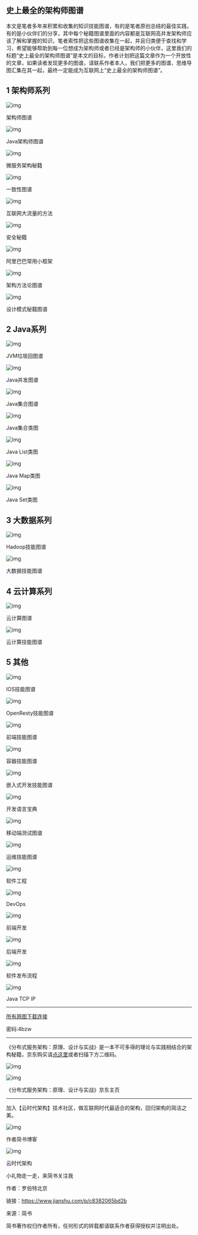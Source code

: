 ##  史上最全的架构师图谱







本文是笔者多年来积累和收集的知识技能图谱，有的是笔者原创总结的最佳实践，有的是小伙伴们的分享，其中每个秘籍图谱里面的内容都是互联网高并发架构师应该了解和掌握的知识，笔者索性把这些图谱收集在一起，并且归类便于查找和学习，希望能够帮助到每一位想成为架构师或者已经是架构师的小伙伴，这里我们的标题“史上最全的架构师图谱”是本文的目标，作者计划把这篇文章作为一个开放性的文章，如果读者发现更多的图谱，请联系作者本人，我们把更多的图谱、思维导图汇集在其一起，最终一定能成为互联网上“史上最全的架构师图谱”。

## 1 架构师系列



![img](https:////upload-images.jianshu.io/upload_images/4310879-f1ab820576d3d36b.png?imageMogr2/auto-orient/strip%7CimageView2/2/w/1000)

架构师图谱



![img](https:////upload-images.jianshu.io/upload_images/4310879-51f9fe182fea724d.png?imageMogr2/auto-orient/strip%7CimageView2/2/w/1000)

Java架构师图谱



![img](https:////upload-images.jianshu.io/upload_images/4310879-4a7c08a813ffa011.png?imageMogr2/auto-orient/strip%7CimageView2/2/w/1000)

微服务架构秘籍



![img](https:////upload-images.jianshu.io/upload_images/4310879-3357bcd3cb02416b.png?imageMogr2/auto-orient/strip%7CimageView2/2/w/692)

一致性图谱



![img](https:////upload-images.jianshu.io/upload_images/4310879-6ae60b2944c257ef.png?imageMogr2/auto-orient/strip%7CimageView2/2/w/1000)

互联网大流量的方法



![img](https:////upload-images.jianshu.io/upload_images/4310879-dedb20d5be56d989.png?imageMogr2/auto-orient/strip%7CimageView2/2/w/1000)

安全秘籍



![img](https:////upload-images.jianshu.io/upload_images/4310879-678b45d2de320746.png?imageMogr2/auto-orient/strip%7CimageView2/2/w/704)

阿里巴巴常用小框架



![img](https:////upload-images.jianshu.io/upload_images/4310879-fc19311bc92a811d.png?imageMogr2/auto-orient/strip%7CimageView2/2/w/942)

架构方法论图谱



![img](https:////upload-images.jianshu.io/upload_images/4310879-bb0b92f26600b59a.png?imageMogr2/auto-orient/strip%7CimageView2/2/w/978)

设计模式秘籍图谱

## 2 Java系列



![img](https:////upload-images.jianshu.io/upload_images/4310879-177756096b76affe.png?imageMogr2/auto-orient/strip%7CimageView2/2/w/1000)

JVM垃圾回图谱



![img](https:////upload-images.jianshu.io/upload_images/4310879-cb86b37d1390d7b3.png?imageMogr2/auto-orient/strip%7CimageView2/2/w/1000)

Java并发图谱



![img](https:////upload-images.jianshu.io/upload_images/4310879-25474decc57eca07.png?imageMogr2/auto-orient/strip%7CimageView2/2/w/747)

Java集合图谱



![img](https:////upload-images.jianshu.io/upload_images/4310879-d41c948490a26b54.png?imageMogr2/auto-orient/strip%7CimageView2/2/w/1000)

Java集合类图



![img](https:////upload-images.jianshu.io/upload_images/4310879-a2c3b631208d2559.png?imageMogr2/auto-orient/strip%7CimageView2/2/w/1000)

Java List类图



![img](https:////upload-images.jianshu.io/upload_images/4310879-e088ada92f63d4c1.png?imageMogr2/auto-orient/strip%7CimageView2/2/w/1000)

Java Map类图



![img](https:////upload-images.jianshu.io/upload_images/4310879-4f20d68e1f4bbd33.png?imageMogr2/auto-orient/strip%7CimageView2/2/w/1000)

Java Set类图

## 3 大数据系列



![img](https:////upload-images.jianshu.io/upload_images/4310879-ccf6cae90139b130.png?imageMogr2/auto-orient/strip%7CimageView2/2/w/1000)

Hadoop技能图谱



![img](https:////upload-images.jianshu.io/upload_images/4310879-23d0bf618f8f6f5a.png?imageMogr2/auto-orient/strip%7CimageView2/2/w/1000)

大数据技能图谱

## 4 云计算系列



![img](https:////upload-images.jianshu.io/upload_images/4310879-6d0b680ae67a8c96.png?imageMogr2/auto-orient/strip%7CimageView2/2/w/1000)

云计算图谱



![img](https:////upload-images.jianshu.io/upload_images/4310879-4c10e03305a1f2d8.png?imageMogr2/auto-orient/strip%7CimageView2/2/w/1000)

云计算技能图谱

## 5 其他



![img](https:////upload-images.jianshu.io/upload_images/4310879-2175f5af9eed7857.png?imageMogr2/auto-orient/strip%7CimageView2/2/w/1000)

IOS技能图谱



![img](https:////upload-images.jianshu.io/upload_images/4310879-5ce73b40ffbe076d.png?imageMogr2/auto-orient/strip%7CimageView2/2/w/1000)

OpenResty技能图谱



![img](https:////upload-images.jianshu.io/upload_images/4310879-141e6ba51f8dc54c.png?imageMogr2/auto-orient/strip%7CimageView2/2/w/1000)

前端技能图谱



![img](https:////upload-images.jianshu.io/upload_images/4310879-6d02639ce5ae160f.png?imageMogr2/auto-orient/strip%7CimageView2/2/w/1000)

容器技能图谱



![img](https:////upload-images.jianshu.io/upload_images/4310879-f24ca8d32ad1a384.png?imageMogr2/auto-orient/strip%7CimageView2/2/w/1000)

嵌入式开发技能图谱



![img](https:////upload-images.jianshu.io/upload_images/4310879-d0375b2d590c0c34.png?imageMogr2/auto-orient/strip%7CimageView2/2/w/1000)

开发语言宝典



![img](https:////upload-images.jianshu.io/upload_images/4310879-6395c5da25e3e7fc.png?imageMogr2/auto-orient/strip%7CimageView2/2/w/1000)

移动端测试图谱



![img](https:////upload-images.jianshu.io/upload_images/4310879-350ab02c6030c235.png?imageMogr2/auto-orient/strip%7CimageView2/2/w/1000)

运维技能图谱



![img](https:////upload-images.jianshu.io/upload_images/4310879-512b12dd361ed0cd.png?imageMogr2/auto-orient/strip%7CimageView2/2/w/1000)

软件工程



![img](https:////upload-images.jianshu.io/upload_images/4310879-21da7e14ec5b6bed.png?imageMogr2/auto-orient/strip%7CimageView2/2/w/600)

DevOps



![img](https:////upload-images.jianshu.io/upload_images/4310879-454f2112deddd694.png?imageMogr2/auto-orient/strip%7CimageView2/2/w/600)

前端开发



![img](https:////upload-images.jianshu.io/upload_images/4310879-85aa8287fc9d6e6b.png?imageMogr2/auto-orient/strip%7CimageView2/2/w/600)

后端开发



![img](https:////upload-images.jianshu.io/upload_images/4310879-5b095dfbd03e2eba.png?imageMogr2/auto-orient/strip%7CimageView2/2/w/1000)

软件发布流程



![img](https:////upload-images.jianshu.io/upload_images/4310879-a36aad3906cea047.png?imageMogr2/auto-orient/strip%7CimageView2/2/w/1000)

Java TCP IP

------

[所有原图下载连接](https://link.jianshu.com?t=http://pan.baidu.com/s/1jIIbp7C)

密码:4bzw

------

《分布式服务架构：原理、设计与实战》是一本不可多得的理论与实践相结合的架构秘籍，京东购买请[点这里](https://link.jianshu.com?t=https://item.jd.com/12222782.html?dist=jd)或者扫描下方二维码。



![img](https:////upload-images.jianshu.io/upload_images/4310879-e8c3be72dd10b9a2.png?imageMogr2/auto-orient/strip%7CimageView2/2/w/800)





![img](https:////upload-images.jianshu.io/upload_images/4310879-e99564922984c34d?imageMogr2/auto-orient/strip%7CimageView2/2/w/280)

《分布式服务架构：原理、设计与实战》京东主页

------

加入【云时代架构】技术社区，做互联网时代最适合的架构，回归架构的简洁之美。



![img](https:////upload-images.jianshu.io/upload_images/4310879-93a45435946c675d?imageMogr2/auto-orient/strip%7CimageView2/2/w/150)

作者简书博客



![img](https:////upload-images.jianshu.io/upload_images/4310879-9dae157b5dbfec51?imageMogr2/auto-orient/strip%7CimageView2/2/w/151)

云时代架构

小礼物走一走，来简书关注我

作者：罗伯特北京

链接：https://www.jianshu.com/p/c8382065bd2b

来源：简书

简书著作权归作者所有，任何形式的转载都请联系作者获得授权并注明出处。